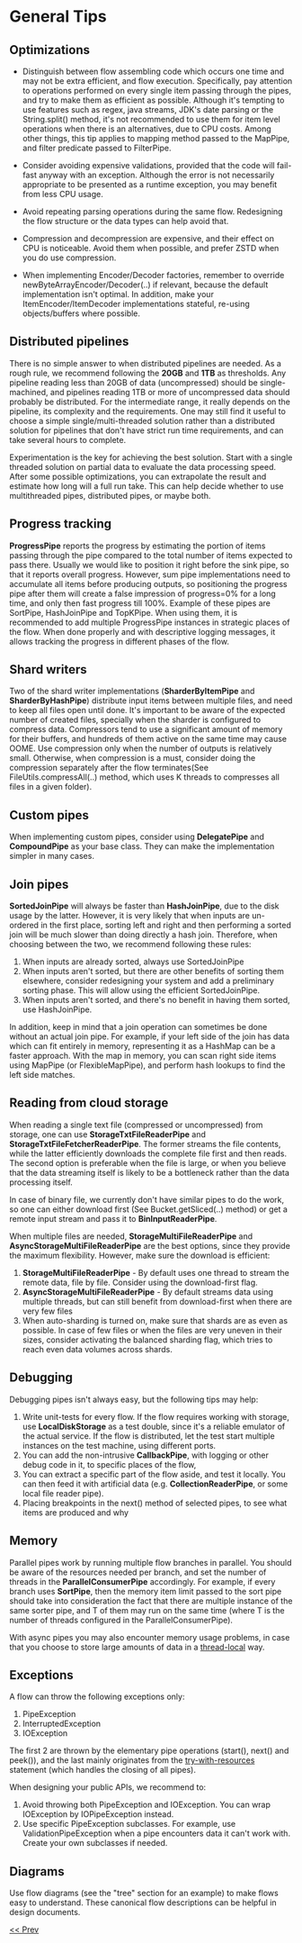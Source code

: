 # General Tips

## Optimizations
* Distinguish between flow assembling code which occurs one time and may not be extra efficient, and flow execution. Specifically, pay attention to operations performed on every single item passing through the pipes, and try to make them as efficient as possible. Although it's tempting to use features such as regex, java streams, JDK's date parsing or the String.split() method, it's not recommended to use them for item level operations when there is an alternatives, due to CPU costs. Among other things, this tip applies to mapping method passed to the MapPipe, and filter predicate passed to FilterPipe.

* Consider avoiding expensive validations, provided that the code will fail-fast anyway with an exception. Although the error is not necessarily appropriate to be presented as a runtime exception, you may benefit from less CPU usage.

* Avoid repeating parsing operations during the same flow. Redesigning the flow structure or the data types can help avoid that.

* Compression and decompression are expensive, and their effect on CPU is noticeable. Avoid them when possible, and prefer ZSTD when you do use compression.

* When implementing Encoder/Decoder factories, remember to override newByteArrayEncoder/Decoder(..) if relevant, because the default implementation isn't optimal. In addition, make your ItemEncoder/ItemDecoder implementations stateful, re-using objects/buffers where possible. 


## Distributed pipelines
There is no simple answer to when distributed pipelines are needed. As a rough rule, we recommend following the **20GB** and **1TB** as thresholds. Any pipeline reading less than 20GB of data (uncompressed) should be single-machined, and pipelines reading 1TB or more of uncompressed data should probably be distributed. For the intermediate range, it really depends on the pipeline, its complexity and the requirements. One may still find it useful to choose a simple single/multi-threaded solution rather than a distributed solution for pipelines that don't have strict run time requirements, and can take several hours to complete.

Experimentation is the key for achieving the best solution. Start with a single threaded solution on partial data to evaluate the data processing speed. After some possible optimizations, you can extrapolate the result and estimate how long will a full run take. This can help decide whether to use multithreaded pipes, distributed pipes, or maybe both.

## Progress tracking
**ProgressPipe** reports the progress by estimating the portion of items passing through the pipe compared to the total number of items expected to pass there. Usually we would like to position it right before the sink pipe, so that it reports overall progress. However, sum pipe implementations need to accumulate all items before producing outputs, so positioning the progress pipe after them will create a false impression of progress=0% for a long time, and only then fast progress till 100%. Example of these pipes are SortPipe, HashJoinPipe and TopKPipe. When using them, it is recommended to add multiple ProgressPipe instances in strategic places of the flow. When done properly and with descriptive logging messages, it allows tracking the progress in different phases of the flow.

## Shard writers
Two of the shard writer implementations (**SharderByItemPipe** and **SharderByHashPipe**) distribute input items between multiple files, and need to keep all files open until done. It's important to be aware of the expected number of created files, specially when the sharder is configured to compress data. Compressors tend to use a significant amount of memory for their buffers, and hundreds of them active on the same time may cause OOME. Use compression only when the number of outputs is relatively small. Otherwise, when compression is a must, consider doing the compression separately after the flow terminates(See FileUtils.compressAll(..) method, which uses K threads to compresses all files in a given folder).

## Custom pipes
When implementing custom pipes, consider using **DelegatePipe** and **CompoundPipe** as your base class. They can make the implementation simpler in many cases.

## Join pipes
**SortedJoinPipe** will always be faster than **HashJoinPipe**, due to the disk usage by the latter. However, it is very likely that when inputs are un-ordered in the first place, sorting left and right and then performing a sorted join will be much slower than doing directly a hash join. Therefore, when choosing between the two, we recommend following these rules:

1. When inputs are already sorted, always use SortedJoinPipe
2. When inputs aren't sorted, but there are other benefits of sorting them elsewhere, consider redesigning your system and add a preliminary sorting phase. This will allow using the efficient SortedJoinPipe.
3. When inputs aren't sorted, and there's no benefit in having them sorted, use HashJoinPipe.

In addition, keep in mind that a join operation can sometimes be done without an actual join pipe. For example, if your left side of the join has data which can fit entirely in memory, representing it as a HashMap can be a faster approach. With the map in memory, you can scan right side items using MapPipe (or FlexibleMapPipe), and perform hash lookups to find the left side matches.

## Reading from cloud storage
When reading a single text file (compressed or uncompressed) from storage, one can use **StorageTxtFileReaderPipe** and **StorageTxtFileFetcherReaderPipe**. The former streams the file contents, while the latter efficiently downloads the complete file first and then reads. The second option is preferable when the file is large, or when you believe that the data streaming itself is likely to be a bottleneck rather than the data processing itself.

In case of binary file, we currently don't have similar pipes to do the work, so one can either download first (See Bucket.getSliced(..) method) or get a remote input stream and pass it to **BinInputReaderPipe**.

When multiple files are needed, **StorageMultiFileReaderPipe** and **AsyncStorageMultiFileReaderPipe** are the best options, since they provide the maximum flexibility. However, make sure the download is efficient:

1. **StorageMultiFileReaderPipe** - By default uses one thread to stream the remote data, file by file. Consider using the download-first flag.
2. **AsyncStorageMultiFileReaderPipe** - By default streams data using multiple threads, but can still benefit from download-first when there are very few files
3. When auto-sharding is turned on, make sure that shards are as even as possible. In case of few files or when the files are very uneven in their sizes, consider activating the balanced sharding flag, which tries to reach even data volumes across shards.

## Debugging
Debugging pipes isn't always easy, but the following tips may help:

1. Write unit-tests for every flow. If the flow requires working with storage, use **LocalDiskStorage** as a test double, since it's a reliable emulator of the actual service. If the flow is distributed, let the test start multiple instances on the test machine, using different ports.
2. You can add the non-intrusive **CallbackPipe**, with logging or other debug code in it, to specific places of the flow,
3. You can extract a specific part of the flow aside, and test it locally. You can then feed it with artificial data (e.g. **CollectionReaderPipe**, or some local file reader pipe).
4. Placing breakpoints in the next() method of selected pipes, to see what items are produced and why

## Memory
Parallel pipes work by running multiple flow branches in parallel. You should be aware of the resources needed per branch, and set the number of threads in the **ParallelConsumerPipe** accordingly. For example, if every branch uses **SortPipe**, then the memory item limit passed to the sort pipe should take into consideration the fact that there are multiple instance of the same sorter pipe, and T of them may run on the same time (where T is the number of threads configured in the ParallelConsumerPipe).

With async pipes you may also encounter memory usage problems, in case that you choose to store large amounts of data in a [thread-local](https://docs.oracle.com/en/java/javase/11/docs/api/java.base/java/lang/ThreadLocal.html) way.

## Exceptions
A flow can throw the following exceptions only:

1. PipeException
2. InterruptedException
3. IOException

The first 2 are thrown by the elementary pipe operations (start(), next() and peek()), and the last mainly originates from the [try-with-resources](https://docs.oracle.com/javase/tutorial/essential/exceptions/tryResourceClose.html) statement (which handles the closing of all pipes).

When designing your public APIs, we recommend to:

1. Avoid throwing both PipeException and IOException. You can wrap IOException by IOPipeException instead.
2. Use specific PipeException subclasses. For example, use ValidationPipeException when a pipe encounters data it can't work with. Create your own subclasses if needed.

## Diagrams
Use flow diagrams (see the "tree" section for an example) to make flows easy to understand. These canonical flow descriptions can be helpful in design documents.

[<< Prev](main_pipes_glossary.md)
